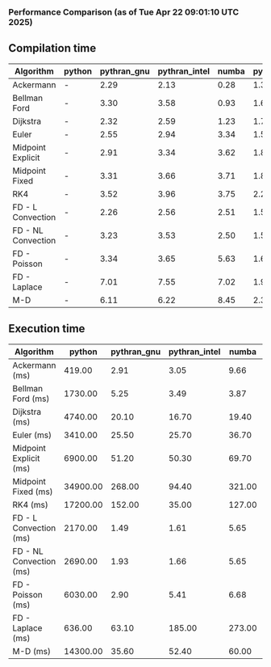 ### Performance Comparison (as of Tue Apr 22 09:01:10 UTC 2025)
## Compilation time
Algorithm                 | python                    | pythran_gnu               | pythran_intel             | numba                     | pyccel_gnu_c              | pyccel_gnu_fortran        | pyccel_intel_c            | pyccel_intel_fortran     
------------------------- | ------------------------- | ------------------------- | ------------------------- | ------------------------- | ------------------------- | ------------------------- | ------------------------- | -------------------------
Ackermann                 | -                         | 2.29                      | 2.13                      | 0.28                      | 1.33                      | 1.36                      | 1.44                      | -                        
Bellman Ford              | -                         | 3.30                      | 3.58                      | 0.93                      | 1.60                      | 1.53                      | 1.65                      | -                        
Dijkstra                  | -                         | 2.32                      | 2.59                      | 1.23                      | 1.71                      | 1.60                      | 1.87                      | -                        
Euler                     | -                         | 2.55                      | 2.94                      | 3.34                      | 1.58                      | 1.49                      | 1.65                      | -                        
Midpoint Explicit         | -                         | 2.91                      | 3.34                      | 3.62                      | 1.82                      | 1.71                      | 1.88                      | -                        
Midpoint Fixed            | -                         | 3.31                      | 3.66                      | 3.71                      | 1.89                      | 1.76                      | 1.93                      | -                        
RK4                       | -                         | 3.52                      | 3.96                      | 3.75                      | 2.23                      | 2.19                      | 2.29                      | -                        
FD - L Convection         | -                         | 2.26                      | 2.56                      | 2.51                      | 1.53                      | 1.42                      | 1.57                      | -                        
FD - NL Convection        | -                         | 3.23                      | 3.53                      | 2.50                      | 1.51                      | 1.45                      | 1.58                      | -                        
FD - Poisson              | -                         | 3.34                      | 3.65                      | 5.63                      | 1.65                      | 1.70                      | 1.73                      | -                        
FD - Laplace              | -                         | 7.01                      | 7.55                      | 7.02                      | 1.92                      | 1.85                      | 1.91                      | -                        
M-D                       | -                         | 6.11                      | 6.22                      | 8.45                      | 2.32                      | 2.47                      | 2.61                      | -                        

## Execution time
Algorithm                 | python                    | pythran_gnu               | pythran_intel             | numba                     | pyccel_gnu_c              | pyccel_gnu_fortran        | pyccel_intel_c            | pyccel_intel_fortran     
------------------------- | ------------------------- | ------------------------- | ------------------------- | ------------------------- | ------------------------- | ------------------------- | ------------------------- | -------------------------
Ackermann (ms)            | 419.00                    | 2.91                      | 3.05                      | 9.66                      | 1.23                      | 1.32                      | 4.80                      | -                        
Bellman Ford (ms)         | 1730.00                   | 5.25                      | 3.49                      | 3.87                      | 3.91                      | 3.25                      | 6.62                      | -                        
Dijkstra (ms)             | 4740.00                   | 20.10                     | 16.70                     | 19.40                     | 72.60                     | 19.30                     | 52.30                     | -                        
Euler (ms)                | 3410.00                   | 25.50                     | 25.70                     | 36.70                     | 26.60                     | 10.80                     | 22.90                     | -                        
Midpoint Explicit (ms)    | 6900.00                   | 51.20                     | 50.30                     | 69.70                     | 44.70                     | 19.40                     | 40.80                     | -                        
Midpoint Fixed (ms)       | 34900.00                  | 268.00                    | 94.40                     | 321.00                    | 189.00                    | 72.80                     | 175.00                    | -                        
RK4 (ms)                  | 17200.00                  | 152.00                    | 35.00                     | 127.00                    | 94.40                     | 31.70                     | 78.60                     | -                        
FD - L Convection (ms)    | 2170.00                   | 1.49                      | 1.61                      | 5.65                      | 7.58                      | 1.50                      | 3.42                      | -                        
FD - NL Convection (ms)   | 2690.00                   | 1.93                      | 1.66                      | 5.65                      | 6.73                      | 1.53                      | 3.13                      | -                        
FD - Poisson (ms)         | 6030.00                   | 2.90                      | 5.41                      | 6.68                      | 14.60                     | 2.64                      | 12.30                     | -                        
FD - Laplace (ms)         | 636.00                    | 63.10                     | 185.00                    | 273.00                    | 491.00                    | 57.00                     | 294.00                    | -                        
M-D (ms)                  | 14300.00                  | 35.60                     | 52.40                     | 60.00                     | 114.00                    | 62.10                     | 70.50                     | -                        
